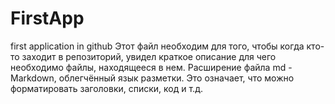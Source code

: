 # FirstApp
first application in github Этот файл необходим для того, чтобы когда кто-то заходит в репозиторий, увидел краткое описание для чего необходимо файлы, находящееся в нем. Расширение файла md - Markdown, облегчённый язык разметки. Это означает, что можно форматировать заголовки, списки, код и т.д.
